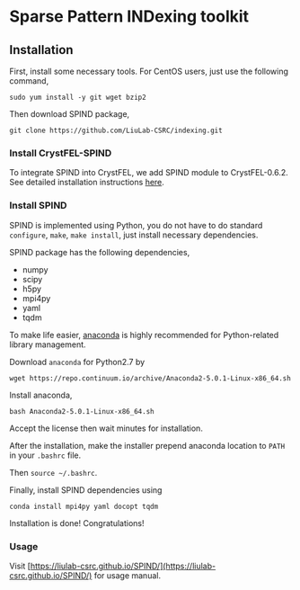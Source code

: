 # Sparse Pattern INDexing toolkit


## Installation
First, install some necessary tools. For CentOS users, just use the following command,

`sudo yum install -y git wget bzip2`

Then download SPIND package, 

`git clone https://github.com/LiuLab-CSRC/indexing.git`

### Install CrystFEL-SPIND
To integrate SPIND into CrystFEL, we add SPIND module to CrystFEL-0.6.2. See detailed installation instructions [here](http://www.desy.de/~twhite/crystfel/install.html).

### Install SPIND
SPIND is implemented using Python, you do not have to do standard `configure`, `make`, `make install`, just install necessary dependencies.

SPIND package has the following dependencies,

* numpy
* scipy
* h5py
* mpi4py
* yaml
* tqdm

To make life easier, [anaconda](https://anaconda.org) is highly recommended for Python-related library management. 

Download `anaconda` for Python2.7 by

`wget https://repo.continuum.io/archive/Anaconda2-5.0.1-Linux-x86_64.sh`

Install anaconda, 

`bash Anaconda2-5.0.1-Linux-x86_64.sh`

Accept the license then wait minutes for installation.

After the installation, make the installer prepend anaconda location to `PATH` in your `.bashrc` file.

Then `source ~/.bashrc`.

Finally, install SPIND dependencies using

`conda install mpi4py yaml docopt tqdm`

Installation is done! Congratulations!

### Usage
Visit [https://liulab-csrc.github.io/SPIND/](https://liulab-csrc.github.io/SPIND/) for usage manual.